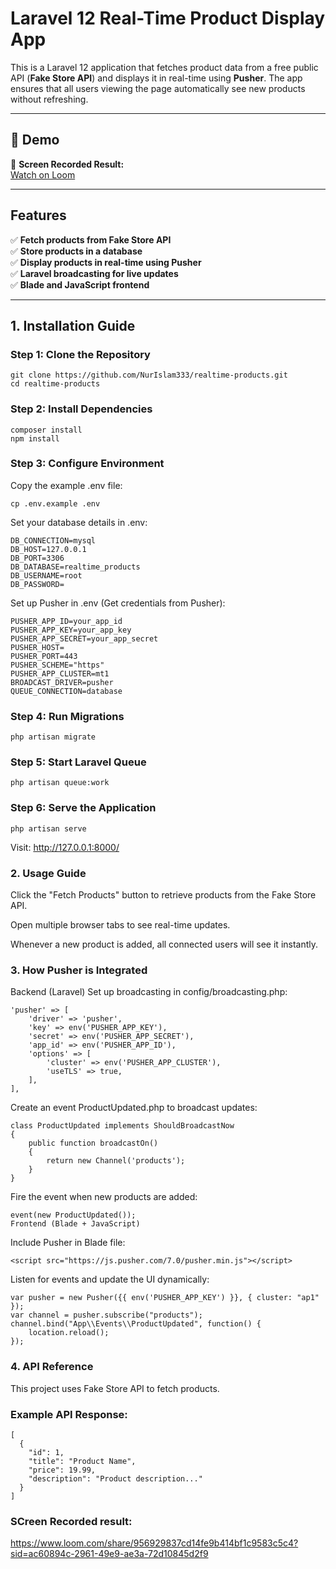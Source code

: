 # Laravel 12 Real-Time Product Display App

This is a Laravel 12 application that fetches product data from a free public API (**Fake Store API**) and displays it in real-time using **Pusher**. The app ensures that all users viewing the page automatically see new products without refreshing.

---

## 🚀 Demo

🎥 **Screen Recorded Result:**  
[Watch on Loom](https://www.loom.com/share/956929837cd14fe9b414bf1c9583c5c4?sid=ac60894c-2961-49e9-ae3a-72d10845d2f9)

---

## Features
✅ **Fetch products from Fake Store API**  
✅ **Store products in a database**  
✅ **Display products in real-time using Pusher**  
✅ **Laravel broadcasting for live updates**  
✅ **Blade and JavaScript frontend**  

---

## 1. Installation Guide

### Step 1: Clone the Repository

```
git clone https://github.com/NurIslam333/realtime-products.git
cd realtime-products
```
### Step 2: Install Dependencies
```
composer install
npm install
```
### Step 3: Configure Environment
Copy the example .env file:
```
cp .env.example .env
```
Set your database details in .env:
```
DB_CONNECTION=mysql
DB_HOST=127.0.0.1
DB_PORT=3306
DB_DATABASE=realtime_products
DB_USERNAME=root
DB_PASSWORD=
```
Set up Pusher in .env (Get credentials from Pusher):
```
PUSHER_APP_ID=your_app_id
PUSHER_APP_KEY=your_app_key
PUSHER_APP_SECRET=your_app_secret
PUSHER_HOST=
PUSHER_PORT=443
PUSHER_SCHEME="https"
PUSHER_APP_CLUSTER=mt1
BROADCAST_DRIVER=pusher
QUEUE_CONNECTION=database
```
### Step 4: Run Migrations
```
php artisan migrate
```
### Step 5: Start Laravel Queue
```
php artisan queue:work
```
### Step 6: Serve the Application
```
php artisan serve
```
Visit: http://127.0.0.1:8000/

### 2. Usage Guide
Click the "Fetch Products" button to retrieve products from the Fake Store API.

Open multiple browser tabs to see real-time updates.

Whenever a new product is added, all connected users will see it instantly.

### 3. How Pusher is Integrated
Backend (Laravel)
Set up broadcasting in config/broadcasting.php:
```
'pusher' => [
    'driver' => 'pusher',
    'key' => env('PUSHER_APP_KEY'),
    'secret' => env('PUSHER_APP_SECRET'),
    'app_id' => env('PUSHER_APP_ID'),
    'options' => [
        'cluster' => env('PUSHER_APP_CLUSTER'),
        'useTLS' => true,
    ],
],
```
Create an event ProductUpdated.php to broadcast updates:

```
class ProductUpdated implements ShouldBroadcastNow
{
    public function broadcastOn()
    {
        return new Channel('products');
    }
}
```

Fire the event when new products are added:
```
event(new ProductUpdated());
Frontend (Blade + JavaScript)
```
Include Pusher in Blade file:
```
<script src="https://js.pusher.com/7.0/pusher.min.js"></script>
```

Listen for events and update the UI dynamically:
```
var pusher = new Pusher({{ env('PUSHER_APP_KEY') }}, { cluster: "ap1" });
var channel = pusher.subscribe("products");
channel.bind("App\\Events\\ProductUpdated", function() {
    location.reload();
});
```
### 4. API Reference
This project uses Fake Store API to fetch products.

### Example API Response:
```
[
  {
    "id": 1,
    "title": "Product Name",
    "price": 19.99,
    "description": "Product description..."
  }
]
```

### SCreen Recorded result:

https://www.loom.com/share/956929837cd14fe9b414bf1c9583c5c4?sid=ac60894c-2961-49e9-ae3a-72d10845d2f9